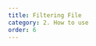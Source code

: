 ```yaml
---
title: Filtering File
category: 2. How to use
order: 6
---
```



<!-- ## OverView

어떤 파일을 어떻게 필터링하는 지에 대한 페이지입니다. 파일을 읽어오고 캐싱하는 것은 페이지 `File Load & Cache`에서 다룹니다.

This tutorial assumes you have completed the Quick Start.


## Tutorial

### File Header
File의 Header에는 여러 정보가 들어있습니다. 우리는 이를 토대로 원하는 File을 골라 사용할 수 있습니다. UserData에 관련해서는 페이지 `Customize Header Data`를 참고하세요.

### 주요 변수

- `Tags : FGameplayTagContainer`
- `SpawnPointTransform : FTransform`
- `RecordGroupUserData : FInsatncedStruct`
- `RecordActorUserData : TArray<FInsatncedStruct>`

### Filtering on blueprint
<img src="../../images/HowToUse/MultipleRecord/SetRecordingGroupMainActor.png" width="500" />

### Filtering on C++
<img src="../../images/HowToUse/MultipleRecord/SetRecordingGroupMainActor.png" width="500" /> -->